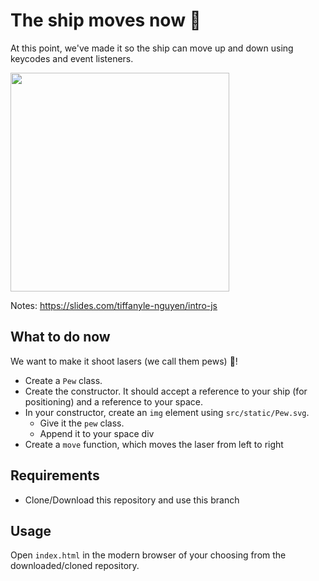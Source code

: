 # The ship moves now :clap:

At this point, we've made it so the ship can move up and down using keycodes and event listeners.

<img src="https://user-images.githubusercontent.com/11183523/51428408-4d451a80-1bd1-11e9-8bbd-a46ebad3296f.gif" width=350/>

Notes: https://slides.com/tiffanyle-nguyen/intro-js

## What to do now

We want to make it shoot lasers (we call them pews) :gun:!

- Create a `Pew` class.
- Create the constructor. It should accept a reference to your ship (for positioning) and a reference to your space.
- In your constructor, create an `img` element using `src/static/Pew.svg`.
  - Give it the `pew` class.
  - Append it to your space div
- Create a `move` function, which moves the laser from left to right

## Requirements

- Clone/Download this repository and use this branch

## Usage

Open `index.html` in the modern browser of your choosing from the downloaded/cloned repository.
